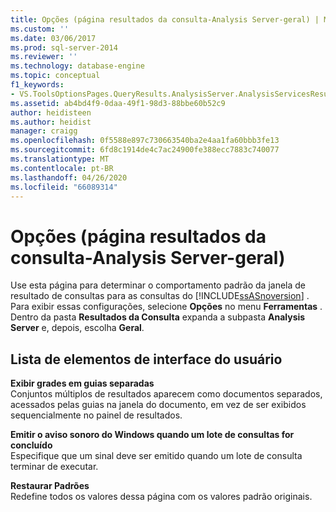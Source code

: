 ```yaml
---
title: Opções (página resultados da consulta-Analysis Server-geral) | Microsoft Docs
ms.custom: ''
ms.date: 03/06/2017
ms.prod: sql-server-2014
ms.reviewer: ''
ms.technology: database-engine
ms.topic: conceptual
f1_keywords:
- VS.ToolsOptionsPages.QueryResults.AnalysisServer.AnalysisServicesResulstsGeneral
ms.assetid: ab4bd4f9-0daa-49f1-98d3-88bbe60b52c9
author: heidisteen
ms.author: heidist
manager: craigg
ms.openlocfilehash: 0f5588e897c730663540ba2e4aa1fa60bbb3fe13
ms.sourcegitcommit: 6fd8c1914de4c7ac24900fe388ecc7883c740077
ms.translationtype: MT
ms.contentlocale: pt-BR
ms.lasthandoff: 04/26/2020
ms.locfileid: "66089314"
---
```

# <a name="options-query-results-analysis-server-general-page"></a>Opções (página resultados da consulta-Analysis Server-geral)
  Use esta página para determinar o comportamento padrão da janela de resultado de consultas para as consultas do [!INCLUDE[ssASnoversion](../includes/ssasnoversion-md.md)] . Para exibir essas configurações, selecione **Opções** no menu **Ferramentas** . Dentro da pasta **Resultados da Consulta** expanda a subpasta **Analysis Server** e, depois, escolha **Geral**.  
  
## <a name="uielement-list"></a>Lista de elementos de interface do usuário  
 **Exibir grades em guias separadas**  
 Conjuntos múltiplos de resultados aparecem como documentos separados, acessados pelas guias na janela do documento, em vez de ser exibidos sequencialmente no painel de resultados.  
  
 **Emitir o aviso sonoro do Windows quando um lote de consultas for concluído**  
 Especifique que um sinal deve ser emitido quando um lote de consulta terminar de executar.  
  
 **Restaurar Padrões**  
 Redefine todos os valores dessa página com os valores padrão originais.  
  
  
